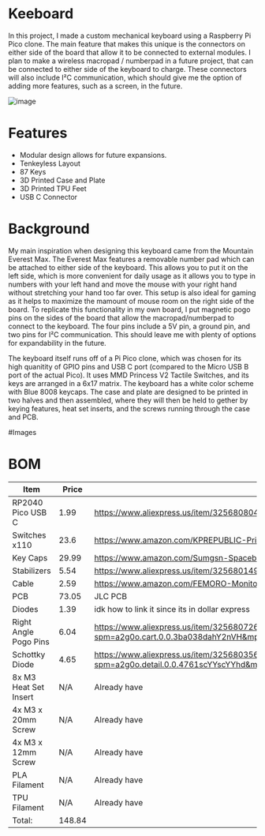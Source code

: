 # Keeboard

In this project, I made a custom mechanical keyboard using a Raspberry Pi Pico clone. The main feature that makes this unique is the connectors on either side of the board that allow it to be connected to external modules. I plan to make a wireless macropad / numberpad in a future project, that can be connected to either side of the keyboard to charge. These connectors will also include I²C communication, which should give me the option of adding more features, such as a screen, in the future.

![image](https://github.com/user-attachments/assets/000ffb94-b1bc-40e2-98c2-b1048e56a59c)

# Features

* Modular design allows for future expansions.
* Tenkeyless Layout
* 87 Keys
* 3D Printed Case and Plate
* 3D Printed TPU Feet
* USB C Connector

# Background

My main inspiration when designing this keyboard came from the Mountain Everest Max. The Everest Max features a removable number pad which can be attached to either side of the keyboard. This allows you to put it on the left side, which is more convenient for daily usage as it allows you to type in numbers with your left hand and move the mouse with your right hand without stretching your hand too far over. This setup is also ideal for gaming as it helps to maximize the mamount of mouse room on the right side of the board. To replicate this functionality in my own board, I put magnetic pogo pins on the sides of the board that allow the macropad/numberpad to connect to the keyboard. The four pins include a 5V pin, a ground pin, and two pins for I²C communication. This should leave me with plenty of options for expandability in the future.

The keyboard itself runs off of a Pi Pico clone, which was chosen for its high quanitity of GPIO pins and USB C port (compared to the Micro USB B port of the actual Pico). It uses MMD Princess V2 Tactile Switches, and its keys are arranged in a 6x17 matrix. The keyboard has a white color scheme with Blue 8008 keycaps. The case and plate are designed to be printed in two halves and then assembled, where they will then be held to gether by keying features, heat set inserts, and the screws running through the case and PCB.

#Images

# BOM

| Item                  | Price  | Link                                                                                                                                                                                                                                                                                                                                                                                                                                                                                                                                                                                                                                                                                                                                                         |
| --------------------- | ------ | ------------------------------------------------------------------------------------------------------------------------------------------------------------------------------------------------------------------------------------------------------------------------------------------------------------------------------------------------------------------------------------------------------------------------------------------------------------------------------------------------------------------------------------------------------------------------------------------------------------------------------------------------------------------------------------------------------------------------------------------------------------ |
| RP2040 Pico USB C     | 1.99   | https://www.aliexpress.us/item/3256808040042288.html?spm=a2g0o.productlist.main.2.7b5d328f2rZ0Kk&algo_pvid=4e296762-5c0e-459b-b1f6-ba2306fd98c6&algo_exp_id=4e296762-5c0e-459b-b1f6-ba2306fd98c6-1&pdp_ext_f=%7B"order"%3A"30"%2C"eval"%3A"1"%7D&pdp_npi=4%40dis%21USD%2110.51%213.69%21%21%2175.16%2126.43%21%40210337c117496162516362210eb7d4%2112000044297086886%21sea%21US%216330817038%21X&curPageLogUid=oRgrVCWBuHse&utparam-url=scene%3Asearch%7Cquery_from%3A                                                                                                                                                                                                                                                                                        |
| Switches x110         | 23.6   | https://www.amazon.com/KPREPUBLIC-Princess-Tactile-Mechanical-Keyboard/dp/B0C533CCXY?th=1                                                                                                                                                                                                                                                                                                                                                                                                                                                                                                                                                                                                                                                                    |
| Key Caps              | 29.99  | https://www.amazon.com/Sumgsn-Spacebar-Switches-Mechanical-Keyboard/dp/B0BNN2M9QD/?_encoding=UTF8&pd_rd_w=Owgs7&content-id=amzn1.sym.255b3518-6e7f-495c-8611-30a58648072e%3Aamzn1.symc.a68f4ca3-28dc-4388-a2cf-24672c480d8f&pf_rd_p=255b3518-6e7f-495c-8611-30a58648072e&pf_rd_r=SR0ZSF2C3SRVJ6WBDXZ4&pd_rd_wg=cmrkw&pd_rd_r=99deb115-383c-4166-b5aa-908d03b4ab75&ref_=pd_hp_d_atf_ci_mcx_mr_ca_hp_atf_d&th=1                                                                                                                                                                                                                                                                                                                                                |
| Stabilizers           | 5.54   | https://www.aliexpress.us/item/3256801499984864.html?spm=a2g0o.productlist.main.2.5e802Ptr2PtrTU&algo_pvid=894e96cb-5856-42ec-b70d-f3d1f1ab610d&algo_exp_id=894e96cb-5856-42ec-b70d-f3d1f1ab610d-1&pdp_ext_f=%7B"order"%3A"111"%2C"eval"%3A"1"%7D&pdp_npi=4%40dis%21USD%215.54%215.54%21%21%215.54%215.54%21%40210318e817496929936517433e29c3%2112000017133740376%21sea%21US%216330817038%21X&curPageLogUid=4ANDMTxK2PfM&utparam-url=scene%3Asearch%7Cquery_from%3A                                                                                                                                                                                                                                                                                          |
| Cable                 | 2.59   | https://www.amazon.com/FEMORO-Monitor-Display-Transfer-Thunderbolt/dp/B0F23ZT4LV/ref=sr_1_9?crid=2ZKUO80E5SP4L&dib=eyJ2IjoiMSJ9.a99dA3Xkjh7kuCLJPGQ2w054v8sE_aP7os6HZe7ytSPJiTMGqsE7HuaqPAtd1a3zuaMVoQJrTKKsrSQHJpsi8vS-W7E6vbY89hHuhvpkfkeG4o6GhmpTfCiDUu-5lZSol22VuA1Ba0a5nhJrrq8EP_EZwHwvoMC1stC9nnUkoIQQTduGNrMQYjUpZbl7L0n7ey4Yf4511wipaNn38RS3PkKullkE1e1DvtnHBdEws-8h8J8aPsmIx5VRWdyiVi7A3NyJ_uR7ZrmGwf51hGABbnt-1DGXWqk3uVoJZLORkWA.jJ-LFd0boDIYZOtuu-53lBCiVccYsCGkF-oIuI3DvOs&dib_tag=se&keywords=usb+c+cable+6ft+data&qid=1749609642&s=industrial&sprefix=usb+c+cable+6ft+data%2Cindustrial%2C81&sr=1-9                                                                                                                                           |
| PCB                   | 73.05  | JLC PCB                                                                                                                                                                                                                                                                                                                                                                                                                                                                                                                                                                                                                                                                                                                                                      |
| Diodes                | 1.39   | idk how to link it since its in dollar express                                                                                                                                                                                                                                                                                                                                                                                                                                                                                                                                                                                                                                                                                                               |
| Right Angle Pogo Pins | 6.04   | https://www.aliexpress.us/item/3256807268443322.html?spm=a2g0o.cart.0.0.3ba038dahY2nVH&mp=1&pdp_npi=5%40dis%21USD%21USD%206.04%21USD%206.04%21%21USD%205.47%21%21%21%402101ef5e17496929103664858e21ef%2112000040826212953%21ct%21US%216330817038%21%211%210&_gl=1*4pbm4g*_gcl_aw*R0NMLjE3NDM2NTYyOTYuQ2p3S0NBand3TE9fQmhCMkVpd0F4MmUtMzhTVXhwSnVVaFY3RDJGTEt4dHVKa3pZa1FfMXBDelhMN3dDNEpjNjlwWkxjUUIzc19PMVNob0NsdzRRQXZEX0J3RQ..*_gcl_dc*R0NMLjE3NDM2NTYyOTYuQ2p3S0NBand3TE9fQmhCMkVpd0F4MmUtMzhTVXhwSnVVaFY3RDJGTEt4dHVKa3pZa1FfMXBDelhMN3dDNEpjNjlwWkxjUUIzc19PMVNob0NsdzRRQXZEX0J3RQ..*_gcl_au*ODM0OTgyNzI4LjE3NDkxODQwOTI.*_ga*MTY5NzgyMzkxMS4xNzQ5MTg0MDky*_ga_VED1YSGNC7*czE3NDk2OTI1MTckbzgkZzEkdDE3NDk2OTI5MDkkajU5JGwwJGgw&gatewayAdapt=glo2usa    |
| Schottky Diode        | 4.65   | https://www.aliexpress.us/item/3256803563924504.html?spm=a2g0o.detail.0.0.4761scYYscYYhd&mp=1&pdp_npi=5%40dis%21USD%21USD%204.65%21USD%204.65%21%21USD%204.22%21%21%21%402101c59817496929409135558e8112%2112000027034712557%21ct%21US%216330817038%21%211%210&_gl=1*147gwp3*_gcl_aw*R0NMLjE3NDM2NTYyOTYuQ2p3S0NBand3TE9fQmhCMkVpd0F4MmUtMzhTVXhwSnVVaFY3RDJGTEt4dHVKa3pZa1FfMXBDelhMN3dDNEpjNjlwWkxjUUIzc19PMVNob0NsdzRRQXZEX0J3RQ..*_gcl_dc*R0NMLjE3NDM2NTYyOTYuQ2p3S0NBand3TE9fQmhCMkVpd0F4MmUtMzhTVXhwSnVVaFY3RDJGTEt4dHVKa3pZa1FfMXBDelhMN3dDNEpjNjlwWkxjUUIzc19PMVNob0NsdzRRQXZEX0J3RQ..*_gcl_au*ODM0OTgyNzI4LjE3NDkxODQwOTI.*_ga*MTY5NzgyMzkxMS4xNzQ5MTg0MDky*_ga_VED1YSGNC7*czE3NDk2OTI1MTckbzgkZzEkdDE3NDk2OTI5NTYkajEyJGwwJGgw&gatewayAdapt=glo2usa |
| 8x M3 Heat Set Insert | N/A    | Already have                                                                                                                                                                                                                                                                                                                                                                                                                                                                                                                                                                                                                                                                                                                                                 |
| 4x M3 x 20mm Screw    | N/A    | Already have                                                                                                                                                                                                                                                                                                                                                                                                                                                                                                                                                                                                                                                                                                                                                 |
| 4x M3 x 12mm Screw    | N/A    | Already have                                                                                                                                                                                                                                                                                                                                                                                                                                                                                                                                                                                                                                                                                                                                                 |
| PLA Filament          | N/A    | Already have                                                                                                                                                                                                                                                                                                                                                                                                                                                                                                                                                                                                                                                                                                                                                 |
| TPU Filament          | N/A    | Already have                                                                                                                                                                                                                                                                                                                                                                                                                                                                                                                                                                                                                                                                                                                                                 |
| Total:                | 148.84 |                                                                                                                                                                                                                                                                                                                                                                                                                                                                                                                                                                                                                                                                                                                                                              |
